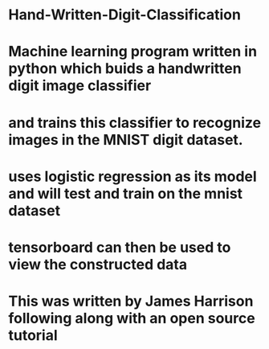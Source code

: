 # Hand-Written-Digit-Classification


# Machine learning program written in python which buids a handwritten digit image classifier
# and trains this classifier to recognize images in the MNIST digit dataset.
# uses logistic regression as its model and will test and train on the mnist dataset
# tensorboard can then be used to view the constructed data

# This was written by James Harrison following along with an open source tutorial
